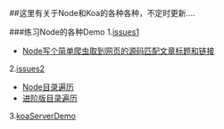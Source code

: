 ##这里有关于Node和Koa的各种各种，不定时更新....

###练习Node的各种Demo
1.[issues1](https://github.com/barretlee/Node-Daily-Practice/issues/1)

+ [Node写个简单爬虫取到网页的源码匹配文章标题和链接](https://github.com/zhangmengxue/Node-KOA/blob/master/NodePractice/%E7%88%AC%E8%99%AB.js)

2.[issues2](https://github.com/barretlee/Node-Daily-Practice/issues/2)

+ [Node目录遍历](https://github.com/zhangmengxue/Node-KOA/blob/master/NodePractice/%E9%81%8D%E5%8E%86%E7%9B%AE%E5%BD%95%E8%8E%B7%E5%8F%96json%E6%96%87%E4%BB%B6.js)
+ [进阶版目录遍历](https://github.com/zhangmengxue/Node-KOA/blob/master/NodePractice/%E8%BF%9B%E9%98%B6%E7%89%88%E7%9B%AE%E5%BD%95%E9%81%8D%E5%8E%86.js)

3.[koaServerDemo](https://github.com/zhangmengxue/Node-KOA/blob/master/startedKOA/startedKoaServer.js)
